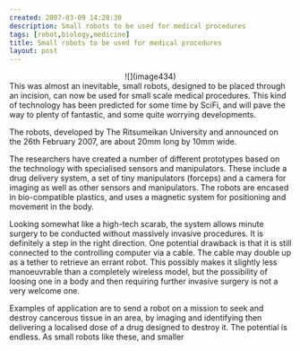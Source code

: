 ```yaml
---
created: 2007-03-09 14:28:30
description: Small robots to be used for medical procedures
tags: [robot,biology,medicine]
title: Small robots to be used for medical procedures
layout: post
---
```

<div align="center">![](image434)</div>
This was almost an inevitable, small robots, designed to be placed through an incision, can now be used for small scale medical procedures. This kind of technology has been predicted for some time by SciFi, and will pave the way to plenty of fantastic, and some quite worrying developments.

The robots, developed by The Ritsumeikan University and announced on the 26th February 2007, are about 20mm long by 10mm wide.

The researchers have created a number of different prototypes based on the technology with specialised sensors and manipulators. These include a drug delivery system, a set of tiny manipulators (forceps) and a camera for imaging as well as other sensors and manipulators. The robots are encased in bio-compatible plastics, and uses a magnetic system for positioning and movement in the body.

Looking somewhat like a high-tech scarab, the system allows minute surgery to be conducted without massively invasive procedures. It is definitely a step in the right direction. One potential drawback is that it is still connected to the controlling computer via a cable. The cable may double up as a tether to retrieve an errant robot. This possibly makes it slightly less manoeuvrable than a completely wireless model, but the possibility of loosing one in a body and then requiring further invasive surgery is not a very welcome one.

Examples of application are to send a robot on a mission to seek and destroy cancerous tissue in an area, by imaging and identifying then delivering a localised dose of a drug designed to destroy it. The potential is endless. As small robots like these, and smaller

